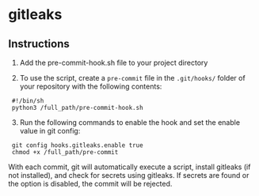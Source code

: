 # gitleaks

## Instructions

 1. Add the pre-commit-hook.sh file to your project directory

 2. To use the script, create a `pre-commit` file in the `.git/hooks/` folder of your repository with the following contents:
```
 #!/bin/sh
 python3 /full_path/pre-commit-hook.sh
```
 3. Run the following commands to enable the hook and set the enable value in git config:
```
 git config hooks.gitleaks.enable true
 chmod +x /full_path/pre-commit
```
With each commit, git will automatically execute a script, install gitleaks (if not installed), and check for secrets using gitleaks. If secrets are found or the option is disabled, the commit will be rejected.
